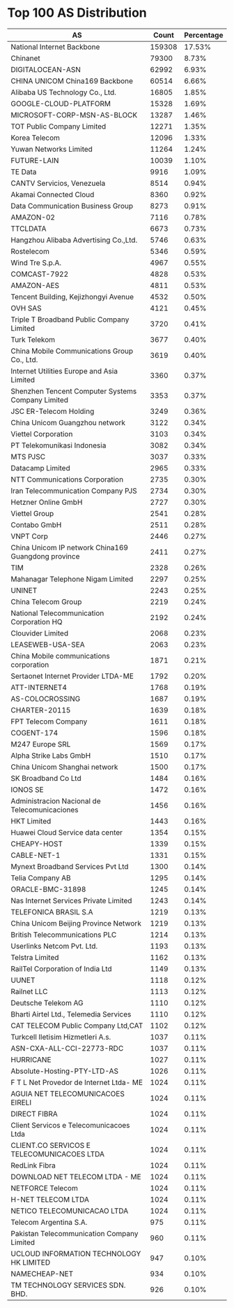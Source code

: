 # Top 100 AS Distribution
| AS | Count | Percentage |
|----|----|----|
| National Internet Backbone | 159308 | 17.53% |
| Chinanet | 79300 | 8.73% |
| DIGITALOCEAN-ASN | 62992 | 6.93% |
| CHINA UNICOM China169 Backbone | 60514 | 6.66% |
| Alibaba US Technology Co., Ltd. | 16805 | 1.85% |
| GOOGLE-CLOUD-PLATFORM | 15328 | 1.69% |
| MICROSOFT-CORP-MSN-AS-BLOCK | 13287 | 1.46% |
| TOT Public Company Limited | 12271 | 1.35% |
| Korea Telecom | 12096 | 1.33% |
| Yuwan Networks Limited | 11264 | 1.24% |
| FUTURE-LAIN | 10039 | 1.10% |
| TE Data | 9916 | 1.09% |
| CANTV Servicios, Venezuela | 8514 | 0.94% |
| Akamai Connected Cloud | 8360 | 0.92% |
| Data Communication Business Group | 8273 | 0.91% |
| AMAZON-02 | 7116 | 0.78% |
| TTCLDATA | 6673 | 0.73% |
| Hangzhou Alibaba Advertising Co.,Ltd. | 5746 | 0.63% |
| Rostelecom | 5346 | 0.59% |
| Wind Tre S.p.A. | 4967 | 0.55% |
| COMCAST-7922 | 4828 | 0.53% |
| AMAZON-AES | 4811 | 0.53% |
| Tencent Building, Kejizhongyi Avenue | 4532 | 0.50% |
| OVH SAS | 4121 | 0.45% |
| Triple T Broadband Public Company Limited | 3720 | 0.41% |
| Turk Telekom | 3677 | 0.40% |
| China Mobile Communications Group Co., Ltd. | 3619 | 0.40% |
| Internet Utilities Europe and Asia Limited | 3360 | 0.37% |
| Shenzhen Tencent Computer Systems Company Limited | 3353 | 0.37% |
| JSC ER-Telecom Holding | 3249 | 0.36% |
| China Unicom Guangzhou network | 3122 | 0.34% |
| Viettel Corporation | 3103 | 0.34% |
| PT Telekomunikasi Indonesia | 3082 | 0.34% |
| MTS PJSC | 3037 | 0.33% |
| Datacamp Limited | 2965 | 0.33% |
| NTT Communications Corporation | 2735 | 0.30% |
| Iran Telecommunication Company PJS | 2734 | 0.30% |
| Hetzner Online GmbH | 2727 | 0.30% |
| Viettel Group | 2541 | 0.28% |
| Contabo GmbH | 2511 | 0.28% |
| VNPT Corp | 2446 | 0.27% |
| China Unicom IP network China169 Guangdong province | 2411 | 0.27% |
| TIM | 2328 | 0.26% |
| Mahanagar Telephone Nigam Limited | 2297 | 0.25% |
| UNINET | 2243 | 0.25% |
| China Telecom Group | 2219 | 0.24% |
| National Telecommunication Corporation HQ | 2192 | 0.24% |
| Clouvider Limited | 2068 | 0.23% |
| LEASEWEB-USA-SEA | 2063 | 0.23% |
| China Mobile communications corporation | 1871 | 0.21% |
| Sertaonet Internet Provider LTDA-ME | 1792 | 0.20% |
| ATT-INTERNET4 | 1768 | 0.19% |
| AS-COLOCROSSING | 1687 | 0.19% |
| CHARTER-20115 | 1639 | 0.18% |
| FPT Telecom Company | 1611 | 0.18% |
| COGENT-174 | 1596 | 0.18% |
| M247 Europe SRL | 1569 | 0.17% |
| Alpha Strike Labs GmbH | 1510 | 0.17% |
| China Unicom Shanghai network | 1500 | 0.17% |
| SK Broadband Co Ltd | 1484 | 0.16% |
| IONOS SE | 1472 | 0.16% |
| Administracion Nacional de Telecomunicaciones | 1456 | 0.16% |
| HKT Limited | 1443 | 0.16% |
| Huawei Cloud Service data center | 1354 | 0.15% |
| CHEAPY-HOST | 1339 | 0.15% |
| CABLE-NET-1 | 1331 | 0.15% |
| Mynext Broadband Services Pvt Ltd | 1300 | 0.14% |
| Telia Company AB | 1295 | 0.14% |
| ORACLE-BMC-31898 | 1245 | 0.14% |
| Nas Internet Services Private Limited | 1243 | 0.14% |
| TELEFONICA BRASIL S.A | 1219 | 0.13% |
| China Unicom Beijing Province Network | 1219 | 0.13% |
| British Telecommunications PLC | 1214 | 0.13% |
| Userlinks Netcom Pvt. Ltd. | 1193 | 0.13% |
| Telstra Limited | 1162 | 0.13% |
| RailTel Corporation of India Ltd | 1149 | 0.13% |
| UUNET | 1118 | 0.12% |
| Railnet LLC | 1113 | 0.12% |
| Deutsche Telekom AG | 1110 | 0.12% |
| Bharti Airtel Ltd., Telemedia Services | 1110 | 0.12% |
| CAT TELECOM Public Company Ltd,CAT | 1102 | 0.12% |
| Turkcell Iletisim Hizmetleri A.s. | 1037 | 0.11% |
| ASN-CXA-ALL-CCI-22773-RDC | 1037 | 0.11% |
| HURRICANE | 1027 | 0.11% |
| Absolute-Hosting-PTY-LTD-AS | 1026 | 0.11% |
| F T L Net Provedor de Internet Ltda- ME | 1024 | 0.11% |
| AGUIA NET TELECOMUNICACOES EIRELI | 1024 | 0.11% |
| DIRECT FIBRA | 1024 | 0.11% |
| Client Servicos e Telecomunicacoes Ltda | 1024 | 0.11% |
| CLIENT.CO SERVICOS E TELECOMUNICACOES LTDA | 1024 | 0.11% |
| RedLink Fibra | 1024 | 0.11% |
| DOWNLOAD NET TELECOM LTDA - ME | 1024 | 0.11% |
| NETFORCE Telecom | 1024 | 0.11% |
| H-NET TELECOM LTDA | 1024 | 0.11% |
| NETICO TELECOMUNICACAO LTDA | 1024 | 0.11% |
| Telecom Argentina S.A. | 975 | 0.11% |
| Pakistan Telecommunication Company Limited | 960 | 0.11% |
| UCLOUD INFORMATION TECHNOLOGY HK LIMITED | 947 | 0.10% |
| NAMECHEAP-NET | 934 | 0.10% |
| TM TECHNOLOGY SERVICES SDN. BHD. | 926 | 0.10% |
